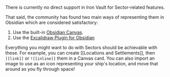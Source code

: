 There is currently no direct support in Iron Vault for Sector-related features.

That said, the community has found two main ways of representing them in Obsidian which are considered satisfactory:

1. Use the built-in [Obsidian Canvas](https://obsidian.md/canvas).
2. Use the [Excalidraw Plugin for Obsidian](https://github.com/zsviczian/obsidian-excalidraw-plugin)

Everything you might want to do with Sectors should be achievable with these. For example, you can create [[Locations and Settlements]], then `[[link]]` or `![[inline]]` them in a Canvas card. You can also import an image to use as an icon representing your ship's location, and move that around as you fly through space!